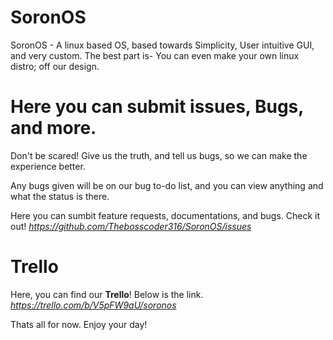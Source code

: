 # SoronOS
SoronOS - A linux based OS, based towards Simplicity, User intuitive GUI, and very custom. The best part is- You can even make your own linux distro; off our design. 

# Here you can submit issues, Bugs, and more.
Don't be scared! Give us the truth, and tell us bugs, so we can make the experience better.

Any bugs given will be on our bug to-do list, and you can view anything and what the status is there.

Here you can sumbit feature requests, documentations, and bugs. Check it out! _https://github.com/Thebosscoder316/SoronOS/issues_
# Trello
Here, you can find our **Trello**! Below is the link.
_https://trello.com/b/V5pFW9aU/soronos_ 

Thats all for now. Enjoy your day!
